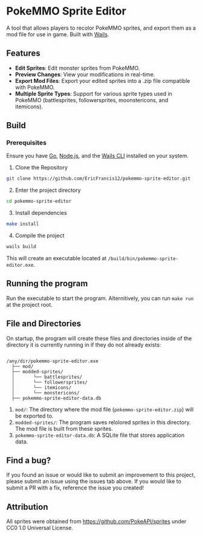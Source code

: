 # PokeMMO Sprite Editor
A tool that allows players to recolor PokeMMO sprites, and export them as a mod file for use in game. Built with [Wails](https://wails.io/).

## Features

- **Edit Sprites**: Edit monster sprites from PokeMMO.
- **Preview Changes**: View your modifications in real-time.
- **Export Mod Files**: Export your edited sprites into a .zip file compatible with PokeMMO.
- **Multiple Sprite Types**: Support for various sprite types used in PokeMMO (battlesprites, followersprites, moonstericons, and itemicons).

## Build

### Prerequisites
Ensure you have [Go](https://golang.org/dl/), [Node.js](https://nodejs.org/en/download/package-manager), and the [Wails CLI](https://wails.io/docs/gettingstarted/installation/) installed on your system.

1. Clone the Repository

```bash
git clone https://github.com/EricFrancis12/pokemmo-sprite-editor.git
```

2. Enter the project directory

```bash
cd pokemmo-sprite-editor
```

3. Install dependencies

```bash
make install
```

4. Compile the project

```bash
wails build
```
This will create an executable located at `/build/bin/pokemmo-sprite-editor.exe`.

## Running the program
Run the executable to start the program. Alternitively, you can run `make run` at the project root.

## File and Directories
On startup, the program will create these files and directories inside of the directory it is currently running in if they do not already exists:

```base

/any/dir/pokemmo-sprite-editor.exe
  ├── mod/
  ├── modded-sprites/
  │       └── battlesprites/
  │       └── followersprites/
  │       └── itemicons/
  │       └── monstericons/
  ├── pokemmo-sprite-editor-data.db

```

1. `mod/`: The directory where the mod file (`pokemmo-sprite-editor.zip`) will be exported to.
2. `modded-sprites/`: The program saves relolored sprites in this directory. The mod file is built from these sprites.
3. `pokemmo-sprite-editor-data.db`: A SQLite file that stores application data.

## Find a bug?
If you found an issue or would like to submit an improvement to this project, please submit an issue using the issues tab above. If you would like to submit a PR with a fix, reference the issue you created!

## Attribution
All sprites were obtained from https://github.com/PokeAPI/sprites under CC0 1.0 Universal License.
